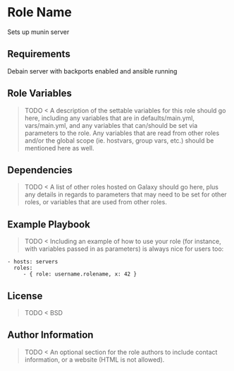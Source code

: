Role Name
========

Sets up munin server

Requirements
------------

Debain server with backports enabled and ansible running

Role Variables
--------------

> TODO <
A description of the settable variables for this role should go here, including any variables that are in defaults/main.yml, vars/main.yml, and any variables that can/should be set via parameters to the role. Any variables that are read from other roles and/or the global scope (ie. hostvars, group vars, etc.) should be mentioned here as well.

Dependencies
------------

> TODO <
A list of other roles hosted on Galaxy should go here, plus any details in regards to parameters that may need to be set for other roles, or variables that are used from other roles.

Example Playbook
-------------------------

> TODO <
Including an example of how to use your role (for instance, with variables passed in as parameters) is always nice for users too:

    - hosts: servers
      roles:
         - { role: username.rolename, x: 42 }

License
-------

> TODO <
BSD

Author Information
------------------

> TODO <
An optional section for the role authors to include contact information, or a website (HTML is not allowed).

